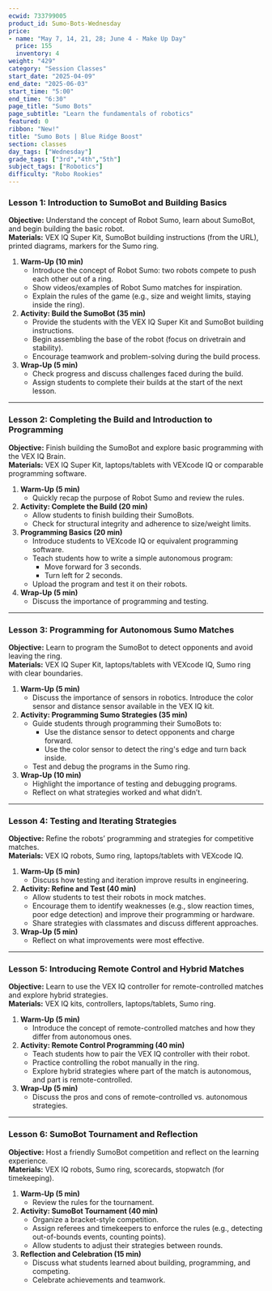 ```yaml
---
ecwid: 733799005
product_id: Sumo-Bots-Wednesday
price:
- name: "May 7, 14, 21, 28; June 4 - Make Up Day"
  price: 155
  inventory: 4
weight: "429"
category: "Session Classes"
start_date: "2025-04-09"
end_date: "2025-06-03"
start_time: "5:00"
end_time: "6:30"
page_title: "Sumo Bots"
page_subtitle: "Learn the fundamentals of robotics"
featured: 0
ribbon: "New!"
title: "Sumo Bots | Blue Ridge Boost"
section: classes
day_tags: ["Wednesday"]
grade_tags: ["3rd","4th","5th"]
subject_tags: ["Robotics"]
difficulty: "Robo Rookies"
---
```

<h3><strong>Lesson 1: Introduction to SumoBot and Building Basics</strong></h3> <p><strong>Objective:</strong> Understand the concept of Robot Sumo, learn about SumoBot, and begin building the basic robot.<br> <strong>Materials:</strong> VEX IQ Super Kit, SumoBot building instructions (from the URL), printed diagrams, markers for the Sumo ring.</p> <ol> <li><strong>Warm-Up (10 min)</strong> <ul> <li>Introduce the concept of Robot Sumo: two robots compete to push each other out of a ring.</li> <li>Show videos/examples of Robot Sumo matches for inspiration.</li> <li>Explain the rules of the game (e.g., size and weight limits, staying inside the ring).</li> </ul> </li> <li><strong>Activity: Build the SumoBot (35 min)</strong> <ul> <li>Provide the students with the VEX IQ Super Kit and SumoBot building instructions.</li> <li>Begin assembling the base of the robot (focus on drivetrain and stability).</li> <li>Encourage teamwork and problem-solving during the build process.</li> </ul> </li> <li><strong>Wrap-Up (5 min)</strong> <ul> <li>Check progress and discuss challenges faced during the build.</li> <li>Assign students to complete their builds at the start of the next lesson.</li> </ul> </li> </ol> <hr> <h3><strong>Lesson 2: Completing the Build and Introduction to Programming</strong></h3> <p><strong>Objective:</strong> Finish building the SumoBot and explore basic programming with the VEX IQ Brain.<br> <strong>Materials:</strong> VEX IQ Super Kit, laptops/tablets with VEXcode IQ or comparable programming software.</p> <ol> <li><strong>Warm-Up (5 min)</strong> <ul> <li>Quickly recap the purpose of Robot Sumo and review the rules.</li> </ul> </li> <li><strong>Activity: Complete the Build (20 min)</strong> <ul> <li>Allow students to finish building their SumoBots.</li> <li>Check for structural integrity and adherence to size/weight limits.</li> </ul> </li> <li><strong>Programming Basics (20 min)</strong> <ul> <li>Introduce students to VEXcode IQ or equivalent programming software.</li> <li>Teach students how to write a simple autonomous program: <ul> <li>Move forward for 3 seconds.</li> <li>Turn left for 2 seconds.</li> </ul> </li> <li>Upload the program and test it on their robots.</li> </ul> </li> <li><strong>Wrap-Up (5 min)</strong> <ul> <li>Discuss the importance of programming and testing.</li> </ul> </li> </ol> <hr> <h3><strong>Lesson 3: Programming for Autonomous Sumo Matches</strong></h3> <p><strong>Objective:</strong> Learn to program the SumoBot to detect opponents and avoid leaving the ring.<br> <strong>Materials:</strong> VEX IQ Super Kit, laptops/tablets with VEXcode IQ, Sumo ring with clear boundaries.</p> <ol> <li><strong>Warm-Up (5 min)</strong> <ul> <li>Discuss the importance of sensors in robotics. Introduce the color sensor and distance sensor available in the VEX IQ kit.</li> </ul> </li> <li><strong>Activity: Programming Sumo Strategies (35 min)</strong> <ul> <li>Guide students through programming their SumoBots to: <ul> <li>Use the distance sensor to detect opponents and charge forward.</li> <li>Use the color sensor to detect the ring's edge and turn back inside.</li> </ul> </li> <li>Test and debug the programs in the Sumo ring.</li> </ul> </li> <li><strong>Wrap-Up (10 min)</strong> <ul> <li>Highlight the importance of testing and debugging programs.</li> <li>Reflect on what strategies worked and what didn’t.</li> </ul> </li> </ol> <hr> <h3><strong>Lesson 4: Testing and Iterating Strategies</strong></h3> <p><strong>Objective:</strong> Refine the robots’ programming and strategies for competitive matches.<br> <strong>Materials:</strong> VEX IQ robots, Sumo ring, laptops/tablets with VEXcode IQ.</p> <ol> <li><strong>Warm-Up (5 min)</strong> <ul> <li>Discuss how testing and iteration improve results in engineering.</li> </ul> </li> <li><strong>Activity: Refine and Test (40 min)</strong> <ul> <li>Allow students to test their robots in mock matches.</li> <li>Encourage them to identify weaknesses (e.g., slow reaction times, poor edge detection) and improve their programming or hardware.</li> <li>Share strategies with classmates and discuss different approaches.</li> </ul> </li> <li><strong>Wrap-Up (5 min)</strong> <ul> <li>Reflect on what improvements were most effective.</li> </ul> </li> </ol> <hr> <h3><strong>Lesson 5: Introducing Remote Control and Hybrid Matches</strong></h3> <p><strong>Objective:</strong> Learn to use the VEX IQ controller for remote-controlled matches and explore hybrid strategies.<br> <strong>Materials:</strong> VEX IQ kits, controllers, laptops/tablets, Sumo ring.</p> <ol> <li><strong>Warm-Up (5 min)</strong> <ul> <li>Introduce the concept of remote-controlled matches and how they differ from autonomous ones.</li> </ul> </li> <li><strong>Activity: Remote Control Programming (40 min)</strong> <ul> <li>Teach students how to pair the VEX IQ controller with their robot.</li> <li>Practice controlling the robot manually in the ring.</li> <li>Explore hybrid strategies where part of the match is autonomous, and part is remote-controlled.</li> </ul> </li> <li><strong>Wrap-Up (5 min)</strong> <ul> <li>Discuss the pros and cons of remote-controlled vs. autonomous strategies.</li> </ul> </li> </ol> <hr> <h3><strong>Lesson 6: SumoBot Tournament and Reflection</strong></h3> <p><strong>Objective:</strong> Host a friendly SumoBot competition and reflect on the learning experience.<br> <strong>Materials:</strong> VEX IQ robots, Sumo ring, scorecards, stopwatch (for timekeeping).</p> <ol> <li><strong>Warm-Up (5 min)</strong> <ul> <li>Review the rules for the tournament.</li> </ul> </li> <li><strong>Activity: SumoBot Tournament (40 min)</strong> <ul> <li>Organize a bracket-style competition.</li> <li>Assign referees and timekeepers to enforce the rules (e.g., detecting out-of-bounds events, counting points).</li> <li>Allow students to adjust their strategies between rounds.</li> </ul> </li> <li><strong>Reflection and Celebration (15 min)</strong> <ul> <li>Discuss what students learned about building, programming, and competing.</li> <li>Celebrate achievements and teamwork.</li></ul></li></ol>
